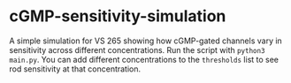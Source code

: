 # cGMP-sensitivity-simulation
A simple simulation for VS 265 showing how cGMP-gated channels vary in sensitivity across different concentrations.
Run the script with `python3 main.py`. You can add different concentrations to the `thresholds` list to see rod sensitivity at that concentration.
